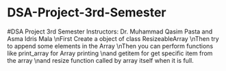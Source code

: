 # DSA-Project-3rd-Semester
#DSA Project 3rd Semester Instructors: Dr. Muhammad  Qasim Pasta and Asma Idris Mala
 \nFirst Create a object of class ResizeableArray
 \nThen try to append some elements in the Array
 \nThen you can perform functions like print_array for Array printing
 \nand getitem for get specific item from the array
 \nand resize function called by array itself when it is full.
